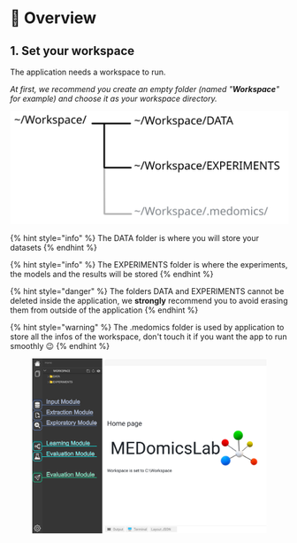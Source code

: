 # 👀 Overview

## 1. Set your workspace

The application needs a workspace to run.

_At first, we recommend you create an empty folder (named "**Workspace**" for example) and choose it as your workspace directory._

<img src=".gitbook/assets/file.excalidraw.svg" alt="The folder structure of a workspace" class="gitbook-drawing">

{% hint style="info" %}
The DATA folder is where you will store your datasets&#x20;
{% endhint %}

{% hint style="info" %}
The EXPERIMENTS folder is where the experiments, the models and the results will be stored
{% endhint %}

{% hint style="danger" %}
The folders DATA and EXPERIMENTS cannot be deleted inside the application, we **strongly** recommend you to avoid erasing them from outside of the application
{% endhint %}

{% hint style="warning" %}
The .medomics folder is used by application to store all the infos of the workspace, don't touch it if you want the app to run smoothly :wink:
{% endhint %}

<div data-full-width="true">

<figure><img src=".gitbook/assets/Modules.png" alt=""><figcaption></figcaption></figure>

</div>
